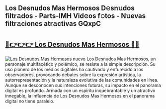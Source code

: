 ## Los Desnudos Mas Hermosos D𝚎sn𝚞dos filtr𝚊dos - Parts-IMH Vid𝚎os f𝚘tos - N𝚞evas filtr𝚊ciones atr𝚊ctivas GQxpC

# <h2><a href="http://mb5r9f1.tromn.icu/?c=Los+Desnudos+Mas+Hermosos">🔗👉👉👉 Los Desnudos Mas Hermosos 🔗🔗</a></h2>

[![Los Desnudos Mas Hermosos nuevo](https://i.imgur.com/pEAQMta.gif)](http://mb5r9f1.tromn.icu/?c=Los+Desnudos+Mas+Hermosos)
Los Desnudos Mas Hermosos, un personaje multifacético y polémico, se resiste a la simple descripción. Su uso pionero de los medios digitales ha cautivado y enfurecido a los observadores, provocando debates sobre la expresión artística, la autorrepresentación y la naturaleza evolutiva de las comunidades en línea. Aunque se desconocen sus intenciones futuras, su impacto en el panorama digital es profundo. Armada con un espíritu inquebrantable y un atractivo innegable, la influencia de Los Desnudos Mas Hermosos en el panorama digital no tiene paralelo.
